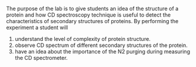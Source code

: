 The purpose of the lab is to give students an idea of the structure of a protein and how CD spectroscopy technique is useful to detect the characteristics of secondary structures of proteins. By performing the experiment a student will

1. understand the level of complexity of protein structure.  
2. observe CD spectrum of different secondary structures of the protein.  
3. have an idea about the importance of the N2 purging during measuring the CD spectrometer.


